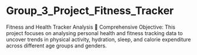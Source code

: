 # Group_3_Project_Fitness_Tracker
Fitness and Health Tracker Analysis 🎯 Comprehensive Objective: This project focuses on analysing personal health and fitness tracking data to uncover trends in physical activity, hydration, sleep, and calorie expenditure across different age groups and genders.
